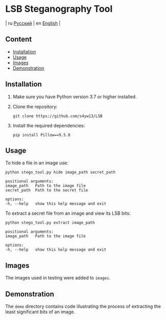 # LSB Steganography Tool

| ru [Русский](README.ru.md) | en [English](README.md) |

## Content

- [Installation](#installation)
- [Usage](#usage)
- [Images](#images)
- [Demonstration](#demonstration)

## Installation

1. Make sure you have Python version 3.7 or higher installed.

2. Clone the repository:

   ```shell
   git clone https://github.com/s4yw13/LSB
   ```

3. Install the required dependencies:

   ```shell
   pip install Pillow==9.5.0
   ```

## Usage

To hide a file in an image use:

```shell
python stego_tool.py hide image_path secret_path

positional arguments:
image_path   Path to the image file
secret_path  Path to the secret file

options:
-h, --help   show this help message and exit
```

To extract a secret file from an image and view its LSB bits:

```shell
python stego_tool.py extract image_path

positional arguments:
image_path   Path to the image file

options:
-h, --help   show this help message and exit
```

## Images

The images used in testing were added to `images`.

## Demonstration

The `demo` directory contains code illustrating the process of extracting the least significant bits of an image.
